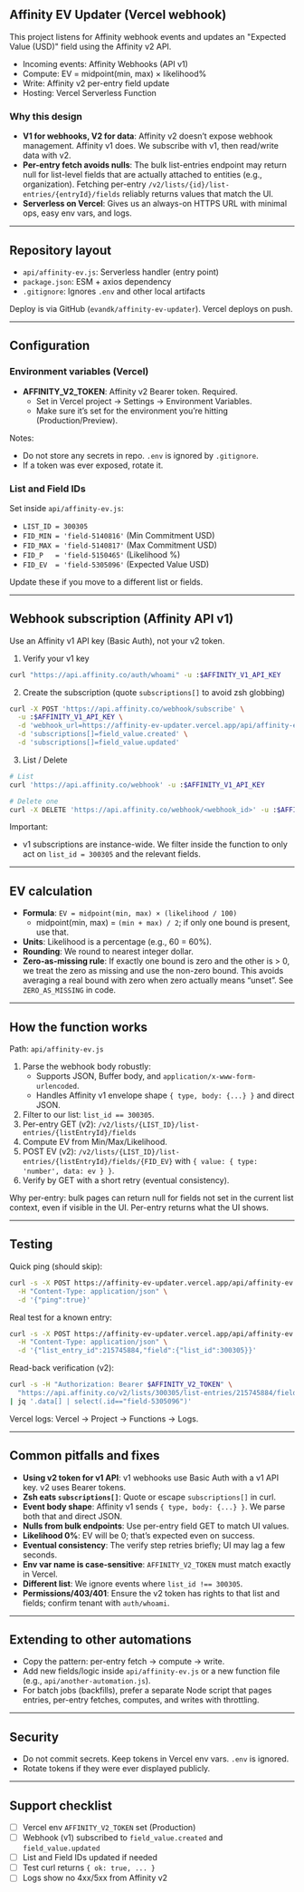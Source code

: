 ## Affinity EV Updater (Vercel webhook)

This project listens for Affinity webhook events and updates an "Expected Value (USD)" field using the Affinity v2 API.

- Incoming events: Affinity Webhooks (API v1)
- Compute: EV = midpoint(min, max) × likelihood%
- Write: Affinity v2 per-entry field update
- Hosting: Vercel Serverless Function

### Why this design
- **V1 for webhooks, V2 for data**: Affinity v2 doesn’t expose webhook management. Affinity v1 does. We subscribe with v1, then read/write data with v2.
- **Per-entry fetch avoids nulls**: The bulk list-entries endpoint may return null for list-level fields that are actually attached to entities (e.g., organization). Fetching per-entry `/v2/lists/{id}/list-entries/{entryId}/fields` reliably returns values that match the UI.
- **Serverless on Vercel**: Gives us an always-on HTTPS URL with minimal ops, easy env vars, and logs.

---

## Repository layout

- `api/affinity-ev.js`: Serverless handler (entry point)
- `package.json`: ESM + axios dependency
- `.gitignore`: Ignores `.env` and other local artifacts

Deploy is via GitHub (`evandk/affinity-ev-updater`). Vercel deploys on push.

---

## Configuration

### Environment variables (Vercel)
- **AFFINITY_V2_TOKEN**: Affinity v2 Bearer token. Required.
  - Set in Vercel project → Settings → Environment Variables.
  - Make sure it’s set for the environment you’re hitting (Production/Preview).

Notes:
- Do not store any secrets in repo. `.env` is ignored by `.gitignore`.
- If a token was ever exposed, rotate it.

### List and Field IDs
Set inside `api/affinity-ev.js`:
- `LIST_ID = 300305`
- `FID_MIN = 'field-5140816'` (Min Commitment USD)
- `FID_MAX = 'field-5140817'` (Max Commitment USD)
- `FID_P   = 'field-5150465'` (Likelihood %)
- `FID_EV  = 'field-5305096'` (Expected Value USD)

Update these if you move to a different list or fields.

---

## Webhook subscription (Affinity API v1)

Use an Affinity v1 API key (Basic Auth), not your v2 token.

1) Verify your v1 key
```bash
curl "https://api.affinity.co/auth/whoami" -u :$AFFINITY_V1_API_KEY
```

2) Create the subscription (quote `subscriptions[]` to avoid zsh globbing)
```bash
curl -X POST 'https://api.affinity.co/webhook/subscribe' \
  -u :$AFFINITY_V1_API_KEY \
  -d 'webhook_url=https://affinity-ev-updater.vercel.app/api/affinity-ev' \
  -d 'subscriptions[]=field_value.created' \
  -d 'subscriptions[]=field_value.updated'
```

3) List / Delete
```bash
# List
curl 'https://api.affinity.co/webhook' -u :$AFFINITY_V1_API_KEY

# Delete one
curl -X DELETE 'https://api.affinity.co/webhook/<webhook_id>' -u :$AFFINITY_V1_API_KEY
```

Important:
- v1 subscriptions are instance-wide. We filter inside the function to only act on `list_id = 300305` and the relevant fields.

---

## EV calculation

- **Formula**: `EV = midpoint(min, max) × (likelihood / 100)`
  - midpoint(min, max) = `(min + max) / 2`; if only one bound is present, use that.
- **Units**: Likelihood is a percentage (e.g., 60 = 60%).
- **Rounding**: We round to nearest integer dollar.
- **Zero-as-missing rule**: If exactly one bound is zero and the other is > 0, we treat the zero as missing and use the non-zero bound. This avoids averaging a real bound with zero when zero actually means “unset”. See `ZERO_AS_MISSING` in code.

---

## How the function works

Path: `api/affinity-ev.js`

1) Parse the webhook body robustly:
   - Supports JSON, Buffer body, and `application/x-www-form-urlencoded`.
   - Handles Affinity v1 envelope shape `{ type, body: {...} }` and direct JSON.
2) Filter to our list: `list_id == 300305`.
3) Per-entry GET (v2): `/v2/lists/{LIST_ID}/list-entries/{listEntryId}/fields`
4) Compute EV from Min/Max/Likelihood.
5) POST EV (v2): `/v2/lists/{LIST_ID}/list-entries/{listEntryId}/fields/{FID_EV}` with `{ value: { type: 'number', data: ev } }`.
6) Verify by GET with a short retry (eventual consistency).

Why per-entry: bulk pages can return null for fields not set in the current list context, even if visible in the UI. Per-entry returns what the UI shows.

---

## Testing

Quick ping (should skip):
```bash
curl -s -X POST https://affinity-ev-updater.vercel.app/api/affinity-ev \
  -H "Content-Type: application/json" \
  -d '{"ping":true}'
```

Real test for a known entry:
```bash
curl -s -X POST https://affinity-ev-updater.vercel.app/api/affinity-ev \
  -H "Content-Type: application/json" \
  -d '{"list_entry_id":215745884,"field":{"list_id":300305}}'
```

Read-back verification (v2):
```bash
curl -s -H "Authorization: Bearer $AFFINITY_V2_TOKEN" \
  "https://api.affinity.co/v2/lists/300305/list-entries/215745884/fields" \
| jq '.data[] | select(.id=="field-5305096")'
```

Vercel logs: Vercel → Project → Functions → Logs.

---

## Common pitfalls and fixes

- **Using v2 token for v1 API**: v1 webhooks use Basic Auth with a v1 API key. v2 uses Bearer tokens.
- **Zsh eats `subscriptions[]`**: Quote or escape `subscriptions[]` in curl.
- **Event body shape**: Affinity v1 sends `{ type, body: {...} }`. We parse both that and direct JSON.
- **Nulls from bulk endpoints**: Use per-entry field GET to match UI values.
- **Likelihood 0%**: EV will be 0; that’s expected even on success.
- **Eventual consistency**: The verify step retries briefly; UI may lag a few seconds.
- **Env var name is case-sensitive**: `AFFINITY_V2_TOKEN` must match exactly in Vercel.
- **Different list**: We ignore events where `list_id !== 300305`.
- **Permissions/403/401**: Ensure the v2 token has rights to that list and fields; confirm tenant with `auth/whoami`.

---

## Extending to other automations

- Copy the pattern: per-entry fetch → compute → write.
- Add new fields/logic inside `api/affinity-ev.js` or a new function file (e.g., `api/another-automation.js`).
- For batch jobs (backfills), prefer a separate Node script that pages entries, per-entry fetches, computes, and writes with throttling.

---

## Security

- Do not commit secrets. Keep tokens in Vercel env vars. `.env` is ignored.
- Rotate tokens if they were ever displayed publicly.

---

## Support checklist

- [ ] Vercel env `AFFINITY_V2_TOKEN` set (Production)
- [ ] Webhook (v1) subscribed to `field_value.created` and `field_value.updated`
- [ ] List and Field IDs updated if needed
- [ ] Test curl returns `{ ok: true, ... }`
- [ ] Logs show no 4xx/5xx from Affinity v2
